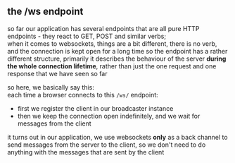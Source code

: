 ## the /ws endpoint

so far our application has several endpoints that are all pure HTTP endpoints -
they react to GET, POST and similar verbs;  
when it comes to websockets, things are a bit different, there is no verb, and
the connection is kept open for a long time so the endpoint has a rather
different structure, primarily it describes the behaviour of the server **during
the whole connection lifetime**, rather than just the one request and one
response that we have seen so far

so here, we basically say this:  
each time a browser connects to this `/ws/` endpoint:
- first we register the client in our broadcaster instance
- then we keep the connection open indefinitely, and we wait for messages from the client

it turns out in our application, we use websockets **only** as a back channel to
send messages from the server to the client, so we don't need to do anything
with the messages that are sent by the client
